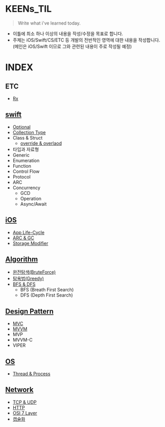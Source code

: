 # KEENs_TIL

> Write what i've learned today.
- 이틀에 최소 하나 이상의 내용을 작성/수정을 목표로 합니다.
- 주제는 iOS/Swift/CS/ETC 등 개발의 전반적인 영역에 대한 내용을 작성합니다.  
 (메인은 iOS/Swift 이므로 그와 관련된 내용이 주로 작성될 예정)

# INDEX
## ETC
- [Rx](https://github.com/keenkim1202/RxSwift_Practice)


## [swift](Swift)
- [Optional](Swift/Optional.md)
- [Collection Type](Swift/Collection_Type.md)
- Class & Struct
  - [override & overlaod](Swift/Override&Overload.md)
- 타입과 자료형
- Generic
- Enumeration
- Function
- Control Flow
- Protocol
- ARC
- Concurrency
  - GCD
  - Operation
  - Async/Await


## [iOS](iOS)
- [App Life-Cycle](iOS/appLifeCycle.md)
- [ARC & GC](iOS/ARC_vs_GC.md)
- [Storage Modifier](iOS/Storage_Modifier.md)


## [Algorithm](CS/알고리즘)
- [완전탐색(BruteForce)](CS/알고리즘/완전탐색.md)
- [탐욕법(Greedy)](CS/알고리즘/탐욕법(Greedy).md)
- [BFS  & DFS](CS/알고리즘/DFS&BFS.swift)
  - BFS (Breath First Search)
  - DFS (Depth First Search)


## [Design Pattern](CS/디자인패턴)
- [MVC](CS/디자인패턴/MVC.md)
- [MVVM](CS/디자인패턴/MVVM.md)
- MVP
- MVVM-C
- VIPER


## [OS](CS/운영체제)
- [Thread & Process](CS/운영체제/Thread&Process.md)


## [Network](CS/네트워크)
- [TCP & UDP](CS/네트워크/TCP&UDP.md)
- [HTTP](CS/네트워크/HTTP.md)
- [OSI 7 Layer](CS/네트워크/OSI_7_Layer.md)
- [캡슐화](CS/네트워크/캡슐화&역캡슐화.md)

